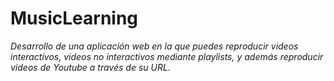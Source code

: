 # MusicLearning

_Desarrollo de una aplicación web en la que puedes reproducir videos interactivos, videos no interactivos mediante playlists, y además reproducir videos de Youtube a través de su URL._
